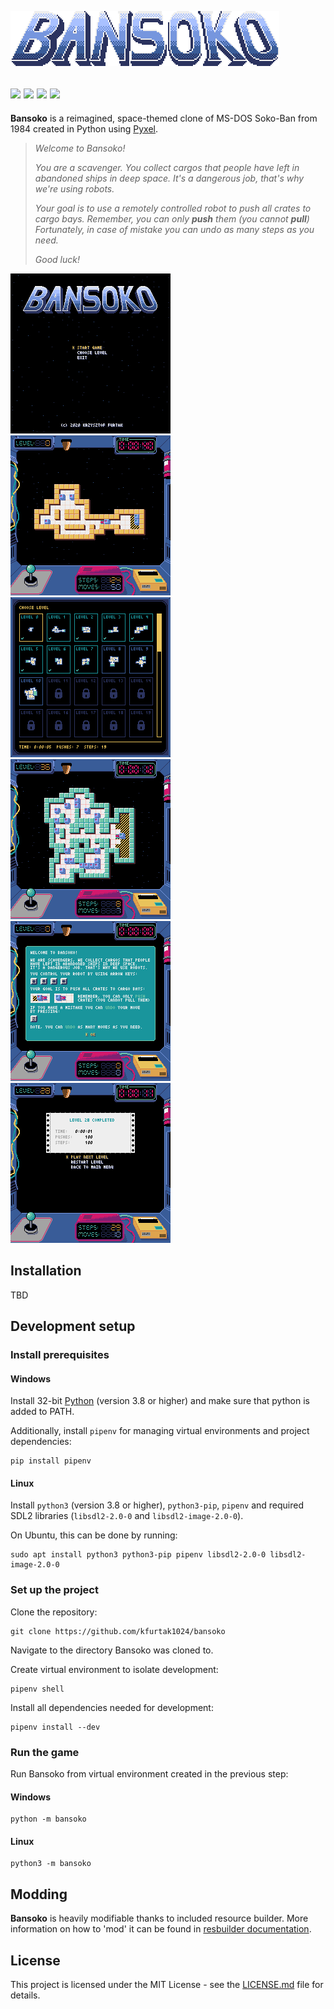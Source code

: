 ![Alt text](docs/logo.png)

[![](https://img.shields.io/github/v/release/kfurtak1024/bansoko)](https://github.com/kfurtak1024/bansoko/releases/latest)
[![](https://img.shields.io/github/pipenv/locked/python-version/kfurtak1024/bansoko)]()
[![](https://img.shields.io/lgtm/grade/python/github/kfurtak1024/bansoko)](https://lgtm.com/projects/g/kfurtak1024/bansoko)
[![](https://img.shields.io/github/license/kfurtak1024/bansoko)](https://github.com/kfurtak1024/bansoko/blob/master/LICENSE)
-----------------

**Bansoko** is a reimagined, space-themed clone of MS-DOS Soko-Ban from 1984 created in Python using [Pyxel](https://github.com/kitao/pyxel).

> *Welcome to Bansoko!*
> 
> *You are a scavenger. You collect cargos that people have left in abandoned ships in deep space.*
> *It's a dangerous job, that's why we're using robots.*
> 
> *Your goal is to use a remotely controlled robot to push all crates to cargo bays.*
> *Remember, you can only **push** them (you cannot **pull**)*
> *Fortunately, in case of mistake you can undo as many steps as you need.*
> 
> *Good luck!*

![Alt text](docs/screen_shot1.png) ![Alt text](docs/screen_shot2.png) ![Alt text](docs/screen_shot3.png)
![Alt text](docs/screen_shot4.png) ![Alt text](docs/screen_shot5.png) ![Alt text](docs/screen_shot6.png)

## Installation
TBD

## Development setup

### Install prerequisites

#### Windows
Install 32-bit [Python](python.org) (version 3.8 or higher) and make sure that python is added to PATH.

Additionally, install ```pipenv``` for managing virtual environments and project dependencies: 
```shell
pip install pipenv
```

#### Linux
Install ```python3``` (version 3.8 or higher), ```python3-pip```, ```pipenv``` and required SDL2 libraries (```libsdl2-2.0-0``` and ```libsdl2-image-2.0-0```).

On Ubuntu, this can be done by running:

```shell
sudo apt install python3 python3-pip pipenv libsdl2-2.0-0 libsdl2-image-2.0-0 
```

### Set up the project

Clone the repository:
```shell
git clone https://github.com/kfurtak1024/bansoko
```
Navigate to the directory Bansoko was cloned to.

Create virtual environment to isolate development:
```shell
pipenv shell
```

Install all dependencies needed for development:
```shell
pipenv install --dev
```

### Run the game

Run Bansoko from virtual environment created in the previous step:

#### Windows
```shell
python -m bansoko
```

#### Linux
```shell
python3 -m bansoko
```

## Modding
**Bansoko** is heavily modifiable thanks to included resource builder. More information on how to 'mod' it can be found in [resbuilder documentation](docs/Resbuilder.md).

## License
This project is licensed under the MIT License - see the [LICENSE.md](LICENSE.md) file for details.
